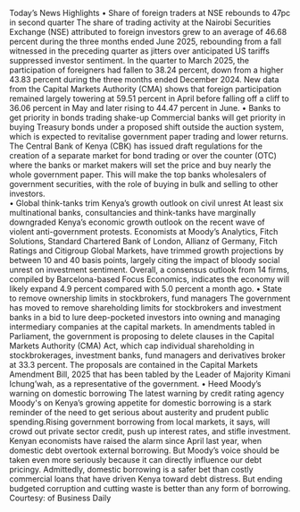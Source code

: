 Today’s News Highlights
• Share of foreign traders at NSE rebounds to 47pc in second quarter
The share of trading activity at the Nairobi Securities Exchange (NSE) attributed to foreign investors grew to an average of 46.68 percent during the three months ended June 2025, rebounding from a fall witnessed in the preceding quarter as jitters over anticipated US tariffs suppressed investor sentiment. In the quarter to March 2025, the participation of foreigners had fallen to 38.24 percent, down from a higher 43.83 percent during the three months ended December 2024. New data from the Capital Markets Authority (CMA) shows that foreign participation remained largely towering at 59.51 percent in April before falling off a cliff to 36.06 percent in May and later rising to 44.47 percent in June.
• Banks to get priority in bonds trading shake-up
Commercial banks will get priority in buying Treasury bonds under a proposed shift outside the auction system, which is expected to revitalise government paper trading and lower returns. The Central Bank of Kenya (CBK) has issued draft regulations for the creation of a separate market for bond trading or over the counter (OTC) where the banks or market makers will set the price and buy nearly the whole government paper. This will make the top banks wholesalers of government securities, with the role of buying in bulk and selling to other investors.   
•  Global think-tanks trim Kenya’s growth outlook on civil unrest
At least six multinational banks, consultancies and think-tanks have marginally downgraded Kenya’s economic growth outlook on the recent wave of violent anti-government protests. Economists at Moody’s Analytics, Fitch Solutions, Standard Chartered Bank of London, Allianz of Germany, Fitch Ratings and Citigroup Global Markets, have trimmed growth projections by between 10 and 40 basis points, largely citing the impact of bloody social unrest on investment sentiment. Overall, a consensus outlook from 14 firms, compiled by Barcelona-based Focus Economics, indicates the economy will likely expand 4.9 percent compared with 5.0 percent a month ago. 
• State to remove ownership limits in stockbrokers, fund managers
The government has moved to remove shareholding limits for stockbrokers and investment banks in a bid to lure deep-pocketed investors into owning and managing intermediary companies at the capital markets. In amendments tabled in Parliament, the government is proposing to delete clauses in the Capital Markets Authority (CMA) Act, which cap individual shareholding in stockbrokerages, investment banks, fund managers and derivatives broker at 33.3 percent. The proposals are contained in the Capital Markets Amendment Bill, 2025 that has been tabled by the Leader of Majority Kimani Ichung’wah, as a representative of the government. 
• Heed Moody’s warning on domestic borrowing 
The latest warning by credit rating agency Moody's on Kenya’s growing appetite for domestic borrowing is a stark reminder of the need to get serious about austerity and prudent public spending.Rising government borrowing from local markets, it says, will crowd out private sector credit, push up interest rates, and stifle investment. Kenyan economists have raised the alarm since April last year, when domestic debt overtook external borrowing. But Moody’s voice should be taken even more seriously because it can directly influence our debt pricingy. Admittedly, domestic borrowing is a safer bet than costly commercial loans that have driven Kenya toward debt distress. But ending budgeted corruption and cutting waste is better than any form of borrowing.
Courtesy: of Business Daily